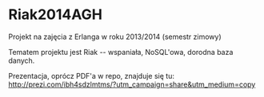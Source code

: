 Riak2014AGH
===========

Projekt na zajęcia z Erlanga w roku 2013/2014 (semestr zimowy)

Tematem projektu jest  Riak -- wspaniała, NoSQL'owa, dorodna baza danych.

Prezentacja, oprócz PDF'a w repo, znajduje się tu: http://prezi.com/ibh4sdzlmtms/?utm_campaign=share&utm_medium=copy